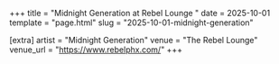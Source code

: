 +++
title = "Midnight Generation at Rebel Lounge "
date = 2025-10-01
template = "page.html"
slug = "2025-10-01-midnight-generation"

[extra]
artist = "Midnight Generation"
venue = "The Rebel Lounge"
venue_url = "https://www.rebelphx.com/"
+++
